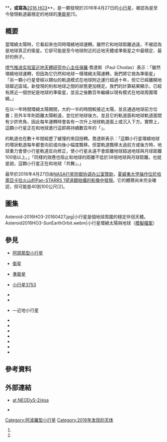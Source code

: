 ****，或寫為**[2016
HO3](../Page/天文學臨時編號#小行星.md "wikilink")**，是一顆發現於2016年4月27日的[小行星](../Page/小行星.md "wikilink")，被認為是至今發現軌道最穩定的地球的[準衛星](../Page/準衛星.md "wikilink")\[1\]。

## 概要

當環繞太陽時，它看起來也同時環繞地球運轉。雖然它和地球距離過遠，不被認為是地球真正的衛星。它卻可能是至今地球附近的近地天體或準衛星之中最穩定、最好的例子。

[喷气推进实验室](../Page/喷气推进实验室.md "wikilink")[近地天體研究中心主任保羅](../Page/近地天體.md "wikilink")·喬達斯（Paul
Chodas）表示：「雖然環繞地球運轉，但因為它仍然和地球一樣環繞太陽運轉，我們將它視為準衛星」
「另一顆小行星曾經以類似的軌道模式在地球附近運行超過十年，但它已經離開地球鄰近區域。新發現的則和地球之間的狀態更加穩定。我們的計算結果顯示，已經有將近一個世紀是地球的準衛星，並且之後數百年繼續以現有模式在地球周圍環繞。」

在以一年時間環繞太陽期間，大約一半的時間較接近太陽，並且通過地球前方位置；另外半年則距離太陽較遠，並位於地球後方。並且它的軌道面和地球軌道面間有少許夾角，因此每年運轉時會各有一次升上地球軌道面上或沉入下方。實際上，這顆小行星正在和地球進行這即將持續數百年的「」。

的軌道也在數十年間經歷了緩慢的來回扭轉。喬達斯表示：「這顆小行星環繞地球的環狀軌道每年都會向前或向後小幅度飄移。但當軌道飄移太過前方或後方時，地球重力會使小行星軌道反向修正，使小行星永遠不會距離地球超過地球與月球距離100倍以上。」「同樣的效應也阻止和地球的距離不低於38倍地球與月球距離。也就是說，這顆小行星正在和地球『共舞』。」

最早於2016年4月27日由[NASA](../Page/NASA.md "wikilink")[行星防御协调办公室贊助](../Page/行星防御协调办公室.md "wikilink")，[夏威夷大学操作位於](../Page/夏威夷大学.md "wikilink")[哈萊亞卡拉火山的](../Page/哈萊亞卡拉火山.md "wikilink")[Pan-STARRS
1望遠鏡拍攝的影像中發現](../Page/泛星計畫.md "wikilink")。它的體積尚未完全確認，但可能是40到100公尺\[2\]。

## 圖集

Asteroid-2016HO3-20160427.jpg|小行星是個地球周圍的穩定伴侶天體。
Asteroid2016HO3-SunEarthOrbit.webm|小行星環繞太陽與地球（[模擬檔案](../Page/:File:Asteroid2016HO3-SunEarthOrbit.webm.md "wikilink")）

## 參見

  - [阿周那型小行星](../Page/阿周那型小行星.md "wikilink")

  - [衛星](../Page/衛星.md "wikilink")

  - [準衛星](../Page/準衛星.md "wikilink")

  - [小行星3753](../Page/小行星3753.md "wikilink")

  -
  -
  - —近地小行星

  -
  -
  -
  -
  -
  -
  -
## 參考資料

## 外部連結

  - [ at
    NEODyS-2/esa](http://newton.dm.unipi.it/neodys2/index.php?pc=1.1.0&n=2016+HO3)

  -
[Category:阿波羅型小行星](https://zh.wikipedia.org/wiki/Category:阿波羅型小行星 "wikilink")
[Category:2016年发现的天体](https://zh.wikipedia.org/wiki/Category:2016年发现的天体 "wikilink")

1.

2.